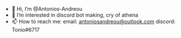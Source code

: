 - 👋 Hi, I’m @Antonios-Andreou
- 👀 I’m interested in discord bot making, cry of athena
- 📫 How to reach me: email: antoniosandreou@outlook.com discord: Tonio#6717

<!---
Antonios-Andreou/Antonios-Andreou is a ✨ special ✨ repository because its `README.md` (this file) appears on your GitHub profile.
You can click the Preview link to take a look at your changes.
--->
